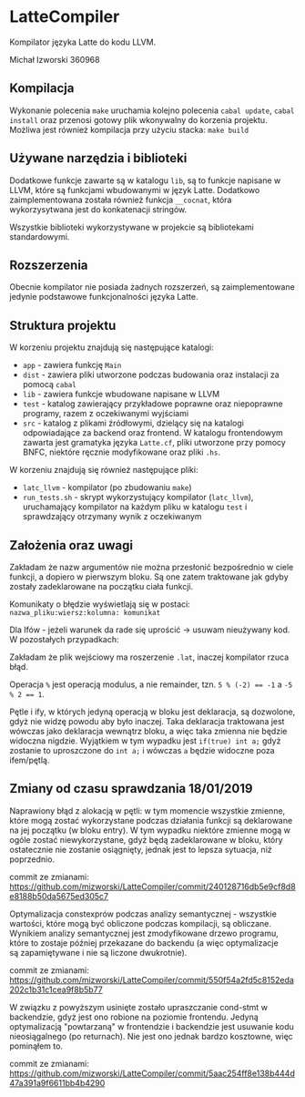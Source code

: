 # LatteCompiler

Kompilator języka Latte do kodu LLVM.

Michał Izworski 360968

## Kompilacja

Wykonanie polecenia `make` uruchamia kolejno polecenia `cabal update`, `cabal install` oraz przenosi gotowy plik
wkonywalny do korzenia projektu. Możliwa jest również kompilacja przy użyciu stacka: `make build`

## Używane narzędzia i biblioteki

Dodatkowe funkcje zawarte są w katalogu `lib`, są to funkcje napisane w LLVM, które są funkcjami wbudowanymi w
język Latte. Dodatkowo zaimplementowana została również funkcja `__cocnat`, która wykorzysytwana jest do konkatenacji
stringów.

Wszystkie biblioteki wykorzystywane w projekcie są bibliotekami standardowymi.

## Rozszerzenia

Obecnie kompilator nie posiada żadnych rozszerzeń, są zaimplementowane jedynie podstawowe funkcjonalności języka
Latte.

## Struktura projektu

W korzeniu projektu znajdują się następujące katalogi:

* `app` - zawiera funkcję `Main`
* `dist` - zawiera pliki utworzone podczas budowania oraz instalacji za pomocą `cabal`
* `lib` - zawiera funkcje wbudowane napisane w LLVM
* `test` - katalog zawierający przykładowe poprawne oraz niepoprawne programy, razem z oczekiwanymi wyjściami
* `src` - katalog z plikami źródłowymi, dzielący się na katalogi odpowiadające za backend oraz frontend. W katalogu 
frontendowym zawarta jest gramatyka języka `Latte.cf`, pliki utworzone przy pomocy BNFC, niektóre ręcznie modyfikowane
oraz pliki `.hs`.

W korzeniu znajdują się również następujące pliki:
* `latc_llvm` - kompilator (po zbudowaniu `make`)
* `run_tests.sh` - skrypt wykorzystujący kompilator (`latc_llvm`), uruchamający kompilator na każdym pliku 
w katalogu `test` i sprawdzający otrzymany wynik z oczekiwanym

## Założenia oraz uwagi

Zakładam że nazw argumentów nie można przesłonić bezpośrednio w ciele funkcji, a dopiero w pierwszym
bloku. Są one zatem traktowane jak gdyby zostały zadeklarowane na początku ciała funkcji.

Komunikaty o błędzie wyświetlają się w postaci:
`nazwa_pliku:wiersz:kolumna: komunikat`

Dla Ifów - jeżeli warunek da rade się uprościć -> usuwam nieużywany kod. 
W pozostałych przypadkach:

Zakładam że plik wejściowy ma roszerzenie `.lat`, inaczej kompilator rzuca błąd.

Operacja `%` jest operacją modulus, a nie remainder, tzn. `5 % (-2) == -1` a `-5 % 2 == 1`.

Pętle i ify, w których jedyną operacją w bloku jest deklaracja, są dozwolone, gdyż nie widzę powodu aby było inaczej. 
Taka deklaracja traktowana jest wówczas jako deklaracja wewnątrz bloku, a więc taka zmienna nie będzie widoczna nigdzie.
Wyjątkiem w tym wypadku jest `if(true) int a;` gdyż zostanie to uproszczone do `int a;` i wówczas `a` będzie widoczne 
poza ifem/pętlą.

## Zmiany od czasu sprawdzania 18/01/2019

Naprawiony błąd z alokacją w pętli: w tym momencie wszystkie zmienne, które mogą zostać wykorzystane podczas działania
funkcji są deklarowane na jej początku (w bloku entry). W tym wypadku niektóre zmienne mogą w ogóle zostać niewykorzystane, 
gdyż będą zadeklarowane w bloku, który ostatecznie nie zostanie osiągnięty, jednak jest to lepsza sytuacja, niż poprzednio.

commit ze zmianami: https://github.com/mizworski/LatteCompiler/commit/240128716db5e9cf8d8e8188b50da5675ed305c7

Optymalizacja constexprów podczas analizy semantycznej - wszystkie wartości, które mogą być obliczone podczas kompilacji, 
są obliczane. Wynikiem analizy semantycznej jest zmodyfikowane drzewo programu, które to zostaje później przekazane do 
backendu (a więc optymalizacje są zapamiętywane i nie są liczone dwukrotnie).

commit ze zmianami: https://github.com/mizworski/LatteCompiler/commit/550f54a2fd5c8152eda202c1b31c1cea9f8b5b77

W związku z powyższym usinięte zostało upraszczanie cond-stmt w backendzie, gdyż jest ono robione na poziomie frontendu. 
Jedyną optymalizacją "powtarzaną" w frontendzie i backendzie jest usuwanie kodu nieosiągalnego (po returnach). Nie jest 
ono jednak bardzo kosztowne, więc pominąłem to.

commit ze zmianami: https://github.com/mizworski/LatteCompiler/commit/5aac254ff8e138b444d47a391a9f6611bb4b4290